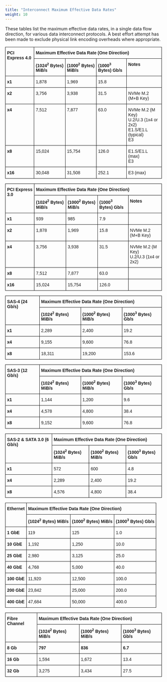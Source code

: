 ```yaml
---
title: "Interconnect Maximum Effective Data Rates"
weight: 10
---
```


These tables list the maximum effective data rates, in a single data flow direction, for various data interconnect protocols.
A best effort attempt has been made to exclude physical link encoding overheads where appropriate.


<style type="text/css">
.tg  {border-collapse:collapse;border-spacing:0;}
.tg td{border-color:black;border-style:solid;border-width:1px;font-family:Arial, sans-serif;font-size:14px;
  overflow:hidden;padding:10px 5px;word-break:normal;}
.tg th{border-color:black;border-style:solid;border-width:1px;font-family:Arial, sans-serif;font-size:14px;
  font-weight:normal;overflow:hidden;padding:10px 5px;word-break:normal;}
.tg .tg-1wig{font-weight:bold;text-align:left;vertical-align:top}
.tg .tg-0lax{text-align:left;vertical-align:top}
</style>

<table class="tg">
<thead>
  <tr>
    <th class="tg-1wig" rowspan="2">PCI Express 4.0</th>
    <th class="tg-1wig" colspan="4">Maximum Effective Data Rate (One Direction)</th>
  </tr>
  <tr>
    <td class="tg-1wig">(1024<sup>2</sup> Bytes) MiB/s</td>
    <td class="tg-1wig">(1000<sup>2</sup> Bytes) MiB/s</td>
    <td class="tg-1wig">(1000<sup>3</sup> Bytes) Gb/s</td>
    <td class="tg-1wig">Notes</td>
  </tr>
</thead>
<tbody>
  <tr>
    <td class="tg-1wig">x1</td>
    <td class="tg-0lax">1,878</td>
    <td class="tg-0lax">1,969</td>
    <td class="tg-0lax">15.8</td>
    <td class="tg-0lax"></td>
  </tr>
  <tr>
    <td class="tg-1wig">x2</td>
    <td class="tg-0lax">3,756</td>
    <td class="tg-0lax">3,938</td>
    <td class="tg-0lax">31.5</td>
    <td class="tg-0lax">NVMe M.2 (M+B Key)</td>
  </tr>
  <tr>
    <td class="tg-1wig">x4</td>
    <td class="tg-0lax">7,512</td>
    <td class="tg-0lax">7,877</td>
    <td class="tg-0lax">63.0</td>
    <td class="tg-0lax">NVMe M.2 (M Key)<br>U.2/U.3 (1x4 or 2x2)<br>E1.S/E1.L (typical)<br>E3</td>
  </tr>
  <tr>
    <td class="tg-1wig">x8</td>
    <td class="tg-0lax">15,024</td>
    <td class="tg-0lax">15,754</td>
    <td class="tg-0lax">126.0</td>
    <td class="tg-0lax">E1.S/E1.L (max)<br>E3</td>
  </tr>
  <tr>
    <td class="tg-1wig">x16</td>
    <td class="tg-0lax">30,048</td>
    <td class="tg-0lax">31,508</td>
    <td class="tg-0lax">252.1</td>
    <td class="tg-0lax">E3 (max)</td>
  </tr>
</tbody>
</table>

<table class="tg">
<thead>
  <tr>
    <th class="tg-1wig" rowspan="2">PCI Express 3.0</th>
    <th class="tg-1wig" colspan="4">Maximum Effective Data Rate (One Direction)</th>
  </tr>
  <tr>
    <td class="tg-1wig">(1024<sup>2</sup> Bytes) MiB/s</td>
    <td class="tg-1wig">(1000<sup>2</sup> Bytes) MiB/s</td>
    <td class="tg-1wig">(1000<sup>3</sup> Bytes) Gb/s</td>
    <td class="tg-1wig">Notes</td>
  </tr>
</thead>
<tbody>
  <tr>
    <td class="tg-1wig">x1</td>
    <td class="tg-0lax">939</td>
    <td class="tg-0lax">985</td>
    <td class="tg-0lax">7.9</td>
    <td class="tg-0lax"></td>
  </tr>
  <tr>
    <td class="tg-1wig">x2</td>
    <td class="tg-0lax">1,878</td>
    <td class="tg-0lax">1,969</td>
    <td class="tg-0lax">15.8</td>
    <td class="tg-0lax">NVMe M.2 (M+B Key)</td>
  </tr>
  <tr>
    <td class="tg-1wig">x4</td>
    <td class="tg-0lax">3,756</td>
    <td class="tg-0lax">3,938</td>
    <td class="tg-0lax">31.5</td>
    <td class="tg-0lax">NVMe M.2 (M Key)<br>U.2/U.3 (1x4 or 2x2)</td>
  </tr>
  <tr>
    <td class="tg-1wig">x8</td>
    <td class="tg-0lax">7,512</td>
    <td class="tg-0lax">7,877</td>
    <td class="tg-0lax">63.0</td>
    <td class="tg-0lax"></td>
  </tr>
  <tr>
    <td class="tg-1wig">x16</td>
    <td class="tg-0lax">15,024</td>
    <td class="tg-0lax">15,754</td>
    <td class="tg-0lax">126.0</td>
    <td class="tg-0lax"></td>
  </tr>
</tbody>
</table>

<table class="tg">
<thead>
  <tr>
    <th class="tg-1wig" rowspan="2">SAS-4 (24 Gb/s)</th>
    <th class="tg-1wig" colspan="4">Maximum Effective Data Rate (One Direction)</th>
  </tr>
  <tr>
    <td class="tg-1wig">(1024<sup>2</sup> Bytes) MiB/s</td>
    <td class="tg-1wig">(1000<sup>2</sup> Bytes) MiB/s</td>
    <td class="tg-1wig">(1000<sup>3</sup> Bytes) Gb/s</td>
  </tr>
</thead>
<tbody>
  <tr>
    <td class="tg-1wig">x1</td>
    <td class="tg-0lax">2,289</td>
    <td class="tg-0lax">2,400</td>
    <td class="tg-0lax">19.2</td>
  </tr>
  <tr>
    <td class="tg-1wig">x4</td>
    <td class="tg-0lax">9,155</td>
    <td class="tg-0lax">9,600</td>
    <td class="tg-0lax">76.8</td>
  </tr>
  <tr>
    <td class="tg-1wig">x8</td>
    <td class="tg-0lax">18,311</td>
    <td class="tg-0lax">19,200</td>
    <td class="tg-0lax">153.6</td>
  </tr>
</tbody>
</table>

<table class="tg">
<thead>
  <tr>
    <th class="tg-1wig" rowspan="2">SAS-3 (12 Gb/s)</th>
    <th class="tg-1wig" colspan="4">Maximum Effective Data Rate (One Direction)</th>
  </tr>
  <tr>
    <td class="tg-1wig">(1024<sup>2</sup> Bytes) MiB/s</td>
    <td class="tg-1wig">(1000<sup>2</sup> Bytes) MiB/s</td>
    <td class="tg-1wig">(1000<sup>3</sup> Bytes) Gb/s</td>
  </tr>
</thead>
<tbody>
  <tr>
    <td class="tg-1wig">x1</td>
    <td class="tg-0lax">1,144</td>
    <td class="tg-0lax">1,200</td>
    <td class="tg-0lax">9.6</td>
  </tr>
  <tr>
    <td class="tg-1wig">x4</td>
    <td class="tg-0lax">4,578</td>
    <td class="tg-0lax">4,800</td>
    <td class="tg-0lax">38.4</td>
  </tr>
  <tr>
    <td class="tg-1wig">x8</td>
    <td class="tg-0lax">9,152</td>
    <td class="tg-0lax">9,600</td>
    <td class="tg-0lax">76.8</td>
  </tr>
</tbody>
</table>

<table class="tg">
<thead>
  <tr>
    <th class="tg-1wig" rowspan="2">SAS-2 & SATA 3.0 (6 Gb/s)</th>
    <th class="tg-1wig" colspan="4">Maximum Effective Data Rate (One Direction)</th>
  </tr>
  <tr>
    <td class="tg-1wig">(1024<sup>2</sup> Bytes) MiB/s</td>
    <td class="tg-1wig">(1000<sup>2</sup> Bytes) MiB/s</td>
    <td class="tg-1wig">(1000<sup>3</sup> Bytes) Gb/s</td>
  </tr>
</thead>
<tbody>
  <tr>
    <td class="tg-1wig">x1</td>
    <td class="tg-0lax">572</td>
    <td class="tg-0lax">600</td>
    <td class="tg-0lax">4.8</td>
  </tr>
  <tr>
    <td class="tg-1wig">x4</td>
    <td class="tg-0lax">2,289</td>
    <td class="tg-0lax">2,400</td>
    <td class="tg-0lax">19.2</td>
  </tr>
  <tr>
    <td class="tg-1wig">x8</td>
    <td class="tg-0lax">4,576</td>
    <td class="tg-0lax">4,800</td>
    <td class="tg-0lax">38.4</td>
  </tr>
</tbody>
</table>

<table class="tg">
<thead>
  <tr>
    <th class="tg-1wig" rowspan="2">Ethernet</th>
    <th class="tg-1wig" colspan="4">Maximum Effective Data Rate (One Direction)</th>
  </tr>
  <tr>
    <td class="tg-1wig">(1024<sup>2</sup> Bytes) MiB/s</td>
    <td class="tg-1wig">(1000<sup>2</sup> Bytes) MiB/s</td>
    <td class="tg-1wig">(1000<sup>3</sup> Bytes) Gb/s</td>
  </tr>
</thead>
<tbody>
  <tr>
    <td class="tg-1wig">1 GbE</td>
    <td class="tg-0lax">119</td>
    <td class="tg-0lax">125</td>
    <td class="tg-0lax">1.0</td>
  </tr>
  <tr>
    <td class="tg-1wig">10 GbE</td>
    <td class="tg-0lax">1,192</td>
    <td class="tg-0lax">1,250</td>
    <td class="tg-0lax">10.0</td>
  </tr>
  <tr>
    <td class="tg-1wig">25 GbE</td>
    <td class="tg-0lax">2,980</td>
    <td class="tg-0lax">3,125</td>
    <td class="tg-0lax">25.0</td>
  </tr>
  <tr>
    <td class="tg-1wig">40 GbE</td>
    <td class="tg-0lax">4,768</td>
    <td class="tg-0lax">5,000</td>
    <td class="tg-0lax">40.0</td>
  </tr>
  <tr>
    <td class="tg-1wig">100 GbE</td>
    <td class="tg-0lax">11,920</td>
    <td class="tg-0lax">12,500</td>
    <td class="tg-0lax">100.0</td>
  </tr>
  <tr>
    <td class="tg-1wig">200 GbE</td>
    <td class="tg-0lax">23,842</td>
    <td class="tg-0lax">25,000</td>
    <td class="tg-0lax">200.0</td>
  </tr>
  <tr>
    <td class="tg-1wig">400 GbE</td>
    <td class="tg-0lax">47,684</td>
    <td class="tg-0lax">50,000</td>
    <td class="tg-0lax">400.0</td>
  </tr>
</tbody>
</table>

<table class="tg">
<thead>
  <tr>
    <th class="tg-1wig" rowspan="2">Fibre Channel</th>
    <th class="tg-1wig" colspan="4">Maximum Effective Data Rate (One Direction)</th>
  </tr>
  <tr>
    <td class="tg-1wig">(1024<sup>2</sup> Bytes) MiB/s</td>
    <td class="tg-1wig">(1000<sup>2</sup> Bytes) MiB/s</td>
    <td class="tg-1wig">(1000<sup>3</sup> Bytes) Gb/s</td>
  </tr>
  <tr>
    <td class="tg-1wig">8 Gb</td>
    <td class="tg-1wig">797</td>
    <td class="tg-1wig">836</td>
    <td class="tg-1wig">6.7</td>
  </tr>
</thead>
<tbody>
  <tr>
    <td class="tg-1wig">16 Gb</td>
    <td class="tg-0lax">1,594</td>
    <td class="tg-0lax">1,672</td>
    <td class="tg-0lax">13.4</td>
  </tr>
  <tr>
    <td class="tg-1wig">32 Gb</td>
    <td class="tg-0lax">3,275</td>
    <td class="tg-0lax">3,434</td>
    <td class="tg-0lax">27.5</td>
  </tr>
</tbody>
</table>
